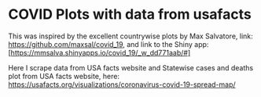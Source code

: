 # COVID Plots with data from usafacts

This was inspired by the excellent countrywise plots by Max Salvatore, link: https://github.com/maxsal/covid_19, and link to the Shiny app: [https://mmsalva.shinyapps.io/covid_19/_w_dd771aab/#]

Here I scrape data from USA facts website and Statewise cases and deaths plot from USA facts website, here: https://usafacts.org/visualizations/coronavirus-covid-19-spread-map/
